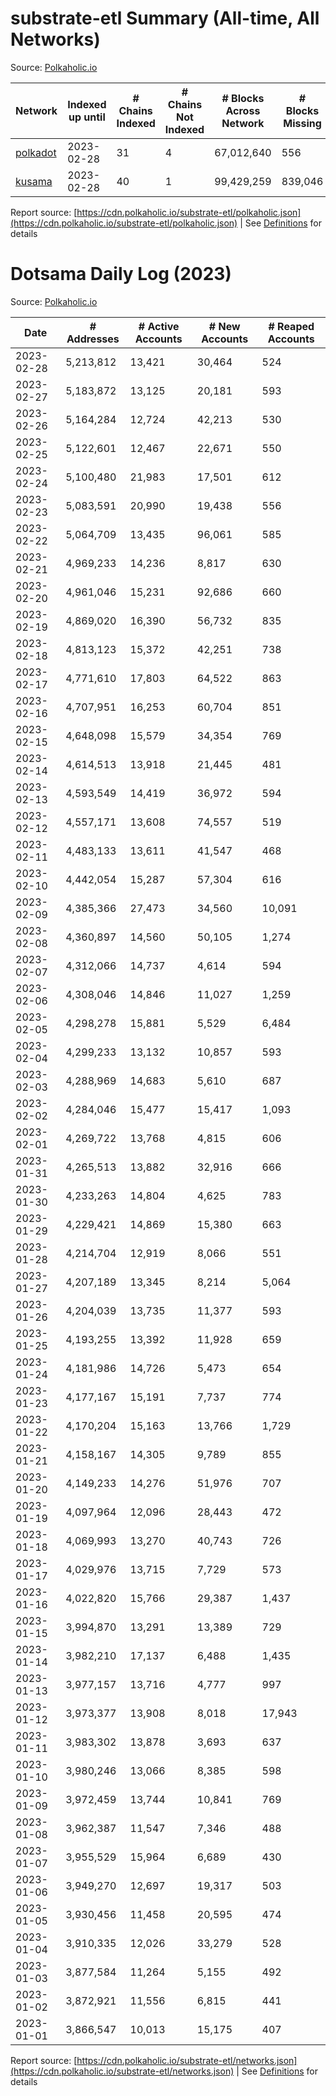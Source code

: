 # substrate-etl Summary (All-time, All Networks)

Source: [Polkaholic.io](https://polkaholic.io)


| Network          | Indexed up until | # Chains Indexed | # Chains Not Indexed | # Blocks Across Network   | # Blocks Missing |
| ---------------- | ---------------- | ---------------- | -------------------- | ------------------------- | ---------------- |
| [polkadot](polkadot) | 2023-02-28 | 31 | 4 | 67,012,640 | 556 |
| [kusama](kusama) | 2023-02-28 | 40 | 1 | 99,429,259 | 839,046 |

Report source: [https://cdn.polkaholic.io/substrate-etl/polkaholic.json](https://cdn.polkaholic.io/substrate-etl/polkaholic.json) | See [Definitions](/DEFINITIONS.md) for details


# Dotsama Daily Log (2023)

Source: [Polkaholic.io](https://polkaholic.io)


| Date            | # Addresses | # Active Accounts | # New Accounts | # Reaped Accounts |
| ---------------- | ----------- | ----------------- | -------------- | ----------------- |
| 2023-02-28 | 5,213,812 | 13,421 | 30,464 | 524 |
| 2023-02-27 | 5,183,872 | 13,125 | 20,181 | 593 |
| 2023-02-26 | 5,164,284 | 12,724 | 42,213 | 530 |
| 2023-02-25 | 5,122,601 | 12,467 | 22,671 | 550 |
| 2023-02-24 | 5,100,480 | 21,983 | 17,501 | 612 |
| 2023-02-23 | 5,083,591 | 20,990 | 19,438 | 556 |
| 2023-02-22 | 5,064,709 | 13,435 | 96,061 | 585 |
| 2023-02-21 | 4,969,233 | 14,236 | 8,817 | 630 |
| 2023-02-20 | 4,961,046 | 15,231 | 92,686 | 660 |
| 2023-02-19 | 4,869,020 | 16,390 | 56,732 | 835 |
| 2023-02-18 | 4,813,123 | 15,372 | 42,251 | 738 |
| 2023-02-17 | 4,771,610 | 17,803 | 64,522 | 863 |
| 2023-02-16 | 4,707,951 | 16,253 | 60,704 | 851 |
| 2023-02-15 | 4,648,098 | 15,579 | 34,354 | 769 |
| 2023-02-14 | 4,614,513 | 13,918 | 21,445 | 481 |
| 2023-02-13 | 4,593,549 | 14,419 | 36,972 | 594 |
| 2023-02-12 | 4,557,171 | 13,608 | 74,557 | 519 |
| 2023-02-11 | 4,483,133 | 13,611 | 41,547 | 468 |
| 2023-02-10 | 4,442,054 | 15,287 | 57,304 | 616 |
| 2023-02-09 | 4,385,366 | 27,473 | 34,560 | 10,091 |
| 2023-02-08 | 4,360,897 | 14,560 | 50,105 | 1,274 |
| 2023-02-07 | 4,312,066 | 14,737 | 4,614 | 594 |
| 2023-02-06 | 4,308,046 | 14,846 | 11,027 | 1,259 |
| 2023-02-05 | 4,298,278 | 15,881 | 5,529 | 6,484 |
| 2023-02-04 | 4,299,233 | 13,132 | 10,857 | 593 |
| 2023-02-03 | 4,288,969 | 14,683 | 5,610 | 687 |
| 2023-02-02 | 4,284,046 | 15,477 | 15,417 | 1,093 |
| 2023-02-01 | 4,269,722 | 13,768 | 4,815 | 606 |
| 2023-01-31 | 4,265,513 | 13,882 | 32,916 | 666 |
| 2023-01-30 | 4,233,263 | 14,804 | 4,625 | 783 |
| 2023-01-29 | 4,229,421 | 14,869 | 15,380 | 663 |
| 2023-01-28 | 4,214,704 | 12,919 | 8,066 | 551 |
| 2023-01-27 | 4,207,189 | 13,345 | 8,214 | 5,064 |
| 2023-01-26 | 4,204,039 | 13,735 | 11,377 | 593 |
| 2023-01-25 | 4,193,255 | 13,392 | 11,928 | 659 |
| 2023-01-24 | 4,181,986 | 14,726 | 5,473 | 654 |
| 2023-01-23 | 4,177,167 | 15,191 | 7,737 | 774 |
| 2023-01-22 | 4,170,204 | 15,163 | 13,766 | 1,729 |
| 2023-01-21 | 4,158,167 | 14,305 | 9,789 | 855 |
| 2023-01-20 | 4,149,233 | 14,276 | 51,976 | 707 |
| 2023-01-19 | 4,097,964 | 12,096 | 28,443 | 472 |
| 2023-01-18 | 4,069,993 | 13,270 | 40,743 | 726 |
| 2023-01-17 | 4,029,976 | 13,715 | 7,729 | 573 |
| 2023-01-16 | 4,022,820 | 15,766 | 29,387 | 1,437 |
| 2023-01-15 | 3,994,870 | 13,291 | 13,389 | 729 |
| 2023-01-14 | 3,982,210 | 17,137 | 6,488 | 1,435 |
| 2023-01-13 | 3,977,157 | 13,716 | 4,777 | 997 |
| 2023-01-12 | 3,973,377 | 13,908 | 8,018 | 17,943 |
| 2023-01-11 | 3,983,302 | 13,878 | 3,693 | 637 |
| 2023-01-10 | 3,980,246 | 13,066 | 8,385 | 598 |
| 2023-01-09 | 3,972,459 | 13,744 | 10,841 | 769 |
| 2023-01-08 | 3,962,387 | 11,547 | 7,346 | 488 |
| 2023-01-07 | 3,955,529 | 15,964 | 6,689 | 430 |
| 2023-01-06 | 3,949,270 | 12,697 | 19,317 | 503 |
| 2023-01-05 | 3,930,456 | 11,458 | 20,595 | 474 |
| 2023-01-04 | 3,910,335 | 12,026 | 33,279 | 528 |
| 2023-01-03 | 3,877,584 | 11,264 | 5,155 | 492 |
| 2023-01-02 | 3,872,921 | 11,556 | 6,815 | 441 |
| 2023-01-01 | 3,866,547 | 10,013 | 15,175 | 407 |

Report source: [https://cdn.polkaholic.io/substrate-etl/networks.json](https://cdn.polkaholic.io/substrate-etl/networks.json) | See [Definitions](/DEFINITIONS.md) for details
